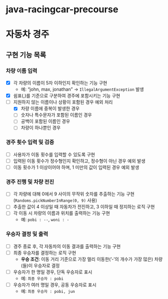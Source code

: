# java-racingcar-precourse
# **자동차 경주**

## 구현 기능 목록

### 차량 이름 입력

- [X]  각 차량의 이름이 5자 이하인지 확인하는 기능 구현
    - 예: “john, max, jonathan” → `IllegalArgumentException` 발생
- [X]  쉼표(,)를 기준으로 구분하여 경주에 포함시키는 기능 구현
- [ ]  지원하지 않는 이름이나 상황이 포함된 경우 예외 처리 
    - [X]  차량 이름에 중복이 발생한 경우
    - [ ]  숫자나 특수문자가 포함된 이름인 경우
    - [ ]  공백이 포함된 이름인 경우
    - [ ]  차량이 하나뿐인 경우

### 경주 횟수 입력 및 검증

- [ ]  사용자가 이동 횟수를 입력할 수 있도록 구현
- [ ]  입력된 이동 횟수가 정수형인지 확인하고, 정수형이 아닌 경우 예외 발생
- [ ]  이동 횟수가 1 이상이어야 하며, 1 미만의 값이 입력된 경우 예외 발생

### 경주 진행 및 차량 전진

- [ ]  각 차량에 대해 0에서 9 사이의 무작위 숫자를 추출하는 기능 구현
  (`Randoms.pickNumberInRange(0, 9)` 사용)
- [ ]  추출한 값이 4 이상일 때 자동차가 전진하고, 3 이하일 때 정지하는 로직 구현
- [ ]  각 이동 시 차량의 이름과 위치를 출력하는 기능 구현
    - 예: `pobi : --`, `woni : -`

### 우승자 결정 및 출력

- [ ]  경주 종료 후, 각 자동차의 이동 결과를 출력하는 기능 구현
- [ ]  최종 우승자를 결정하는 로직 구현
    - **우승 조건**: 이동 거리 기준으로 가장 멀리 이동한(’-’의 개수가 가장 많은) 차량(들)이 우승자로 결정
- [ ]  우승자가 한 명일 경우, 단독 우승자로 표시
    - 예: `최종 우승자 : pobi`
- [ ]  우승자가 여러 명일 경우, 공동 우승자로 표시
    - 예: `최종 우승자 : pobi, jun`